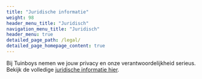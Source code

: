 ```yaml
---
title: "Juridische informatie"
weight: 98
header_menu_title: "Juridisch"
navigation_menu_title: "Juridisch"
header_menu: true
detailed_page_path: /legal/
detailed_page_homepage_content: true
---
```



Bij Tuinboys nemen we jouw privacy en onze verantwoordelijkheid serieus. Bekijk de volledige [juridische informatie hier](/legal).



